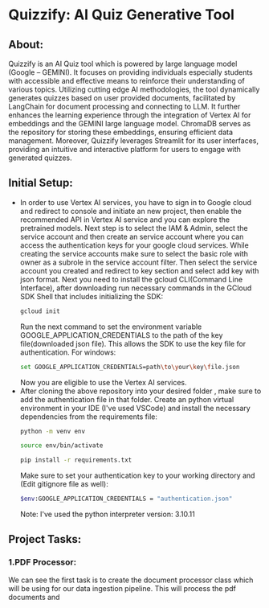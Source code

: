 # Quizzify: AI Quiz Generative Tool
## About:
Quizzify is an AI Quiz tool which is powered by large language model (Google – GEMINI). It focuses on providing individuals especially students with accessible and effective means to reinforce their understanding of various topics. Utilizing cutting edge AI methodologies, the tool dynamically generates quizzes based on user provided documents, facilitated by LangChain for document processing and connecting to LLM. It further enhances the learning experience through the integration of Vertex AI for embeddings and the GEMINI large language model. ChromaDB serves as the repository for storing these embeddings, ensuring efficient data management. Moreover, Quizzify leverages Streamlit for its user interfaces, providing an intuitive and interactive platform for users to engage with generated quizzes.
## Initial Setup:
* In order to use Vertex AI services, you have to sign in to Google cloud and redirect to console and initiate an new project, then enable the recommended API in Vertex AI service and you can explore the pretrained models. Next step is to select the IAM & Admin, select the service account and then create an service account where you can access the authentication keys for your google cloud services. While creating the service accounts make sure to select the basic role with owner as a subrole in the service account filter. Then select the service account you created and redirect to key section and select add key with json format. Next you need to install the gcloud CLI(Command Line Interface), after downloading run necessary commands in the GCloud SDK Shell that includes initializing the SDK: 
  ```sh
  gcloud init
  ```
  Run the next command to set the environment variable GOOGLE_APPLICATION_CREDENTIALS to the path of the key file(downloaded json file). This allows the SDK to use the key file for authentication.
  For windows:
  ```sh
  set GOOGLE_APPLICATION_CREDENTIALS=path\to\your\key\file.json
  ```
  Now you are eligible to use the Vertex AI services.
* After cloning the above repository into your desired folder , make sure to add the authentication file in that folder. Create an python virtual environment in your IDE (I've used VSCode) and install the necessary dependencies from the requirements file:
  ```sh
  python -m venv env
  ```
  ```sh
  source env/bin/activate
  ```
  ```sh
  pip install -r requirements.txt
  ```
  Make sure to set your authentication key to your working directory and (Edit gitignore file as well):
  ```sh
  $env:GOOGLE_APPLICATION_CREDENTIALS = "authentication.json"
  ```
  Note: I've used the python interpreter version: 3.10.11
## Project Tasks:
### 1.PDF Processor:
We can see the first task is to create the document processor class which will be using for our data ingestion pipeline. This will process the pdf documents and 

  

